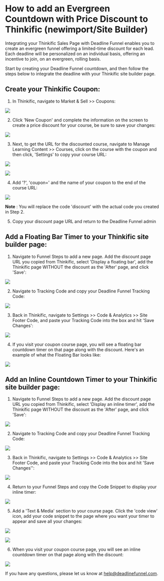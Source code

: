 # How to add an Evergreen Countdown with Price Discount to Thinkific \(newimport/Site Builder\)

Integrating your Thinkific Sales Page with Deadline Funnel enables you to create an evergreen funnel offering a limited-time discount for each lead. Each deadline will be personalized on an individual basis, offering an incentive to join, on an evergreen, rolling basis.

Start by creating your Deadline Funnel countdown, and then follow the steps below to integrate the deadline with your Thinkific site builder page.

## Create your Thinkific Coupon:

1. In Thinkific, navigate to Market & Sell &gt;&gt; Coupons:

![](https://s3.amazonaws.com/helpscout.net/docs/assets/53974d6ce4b0c76107b109d1/images/5bd37ef104286356f0a52206/file-l2EbyhzMWX.png)

2. Click 'New Coupon' and complete the information on the screen to create a price discount for your course, be sure to save your changes:

![](https://s3.amazonaws.com/helpscout.net/docs/assets/53974d6ce4b0c76107b109d1/images/5bd37faf2c7d3a01757a79c9/file-JJy6FnGvo3.png)

3. Next, to get the URL for the discounted course, navigate to Manage Learning Content &gt;&gt; Courses, click on the course with the coupon and then click, 'Settings' to copy your course URL:

![](https://s3.amazonaws.com/helpscout.net/docs/assets/53974d6ce4b0c76107b109d1/images/5bd3816a04286356f0a5221d/file-AZmFYKiaWU.png)

![](https://s3.amazonaws.com/helpscout.net/docs/assets/53974d6ce4b0c76107b109d1/images/5bd382472c7d3a01757a79e7/file-f4bU0a1Elw.png)

4. Add '?', 'coupon=' and the name of your coupon to the end of the course URL:

![](https://s3.amazonaws.com/helpscout.net/docs/assets/53974d6ce4b0c76107b109d1/images/5bd382a104286356f0a5222a/file-A48lgPBDq7.png)

**Note** : You will replace the code 'discount' with the actual code you created in Step 2.

5. Copy your discount page URL and return to the Deadline Funnel admin

## Add a Floating Bar Timer to your Thinkific site builder page:

1. Navigate to Funnel Steps to add a new page. Add the discount page URL you copied from Thinkific, select 'Display a floating bar', add the Thinkific page WITHOUT the discount as the 'After' page, and click 'Save':

![](https://s3.amazonaws.com/helpscout.net/docs/assets/53974d6ce4b0c76107b109d1/images/5c783c362c7d3a0cb932155e/file-JDPyIgnWsG.png)

2. Navigate to Tracking Code and copy your Deadline Funnel Tracking Code:

![](https://s3.amazonaws.com/helpscout.net/docs/assets/53974d6ce4b0c76107b109d1/images/5a7b84f70428634376cfec58/file-nCV9LRDZSb.png)

3. Back in Thinkific, navigate to Settings &gt;&gt; Code & Analytics &gt;&gt; Site Footer Code, and paste your Tracking Code into the box and hit 'Save Changes':

![](https://s3.amazonaws.com/helpscout.net/docs/assets/53974d6ce4b0c76107b109d1/images/5bd383bb2c7d3a01757a7a05/file-mQuAleKlxY.png)

4. If you visit your coupon course page, you will see a floating bar countdown timer on that page along with the discount. Here's an example of what the Floating Bar looks like:

![](https://s3.amazonaws.com/helpscout.net/docs/assets/53974d6ce4b0c76107b109d1/images/5c65c0a12c7d3a66e32e783a/file-r2622Bfum3.png)

## Add an Inline Countdown Timer to your Thinkific site builder page:

1. Navigate to Funnel Steps to add a new page. Add the discount page URL you copied from Thinkific, select 'Display an inline timer', add the Thinkific page WITHOUT the discount as the 'After' page, and click 'Save':

![](https://s3.amazonaws.com/helpscout.net/docs/assets/53974d6ce4b0c76107b109d1/images/5c783cd22c7d3a0cb9321570/file-hMgAYWDhqC.png)

2. Navigate to Tracking Code and copy your Deadline Funnel Tracking Code:

![](https://s3.amazonaws.com/helpscout.net/docs/assets/53974d6ce4b0c76107b109d1/images/5a7b84f70428634376cfec58/file-nCV9LRDZSb.png)

3. Back in Thinkific, navigate to Settings &gt;&gt; Code & Analytics &gt;&gt; Site Footer Code, and paste your Tracking Code into the box and hit 'Save Changes'':

![](https://s3.amazonaws.com/helpscout.net/docs/assets/53974d6ce4b0c76107b109d1/images/5bd383bb2c7d3a01757a7a05/file-mQuAleKlxY.png)

4. Return to your Funnel Steps and copy the Code Snippet to display your inline timer:

![](https://s3.amazonaws.com/helpscout.net/docs/assets/53974d6ce4b0c76107b109d1/images/5b2c02262c7d3a0fa9a34e9f/file-MpGvnqJECu.png)

5. Add a 'Text & Media' section to your course page. Click the 'code view' icon, add your code snippet to the page where you want your timer to appear and save all your changes:

![](https://s3.amazonaws.com/helpscout.net/docs/assets/53974d6ce4b0c76107b109d1/images/5b2c034d0428632c466b335a/file-jrQvHO1cLE.png)

![](https://s3.amazonaws.com/helpscout.net/docs/assets/53974d6ce4b0c76107b109d1/images/5b2c03560428632c466b335b/file-Y4o69205jd.png)

6. When you visit your coupon course page, you will see an inline countdown timer on that page along with the discount:

![](https://s3.amazonaws.com/helpscout.net/docs/assets/53974d6ce4b0c76107b109d1/images/5bd3855904286356f0a5224e/file-ykGcVYMgGV.png)

If you have any questions, please let us know at [help@deadlinefunnel.com](mailto:mailto:help@deadlinefunnel.com).

